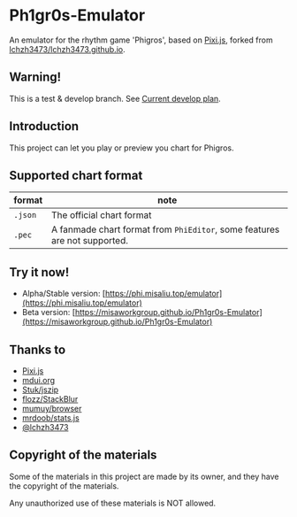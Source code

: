 # Ph1gr0s-Emulator
An emulator for the rhythm game 'Phigros', based on [Pixi.js](https://github.com/pixijs/pixijs), forked from [lchzh3473/lchzh3473.github.io](https://github.com/lchzh3473/lchzh3473.github.io).

## Warning!
This is a test & develop branch. See [Current develop plan](https://github.com/MisaWorkGroup/Ph1gr0s-Emulator/projects/1).

## Introduction
This project can let you play or preview you chart for Phigros.

## Supported chart format
| format  | note |
| ------- | -------- |
| `.json` | The official chart format |
| `.pec`  | A fanmade chart format from `PhiEditor`, some features are not supported. |

## Try it now!
* Alpha/Stable version: [https://phi.misaliu.top/emulator](https://phi.misaliu.top/emulator)
* Beta version: [https://misaworkgroup.github.io/Ph1gr0s-Emulator](https://misaworkgroup.github.io/Ph1gr0s-Emulator)

## Thanks to
* [Pixi.js](https://pixijs.com)
* [mdui.org](https://mdui.org)
* [Stuk/jszip](https://github.com/Stuk/jszip)
* [flozz/StackBlur](https://github.com/flozz/StackBlur)
* [mumuy/browser](https://github.com/mumuy/browser)
* [mrdoob/stats.js](https://github.com/mrdoob/stats.js)
* [@lchzh3473](https://github.com/lchzh3473)

## Copyright of the materials
Some of the materials in this project are made by its owner, and they have the copyright of the materials.

Any unauthorized use of these materials is NOT allowed.